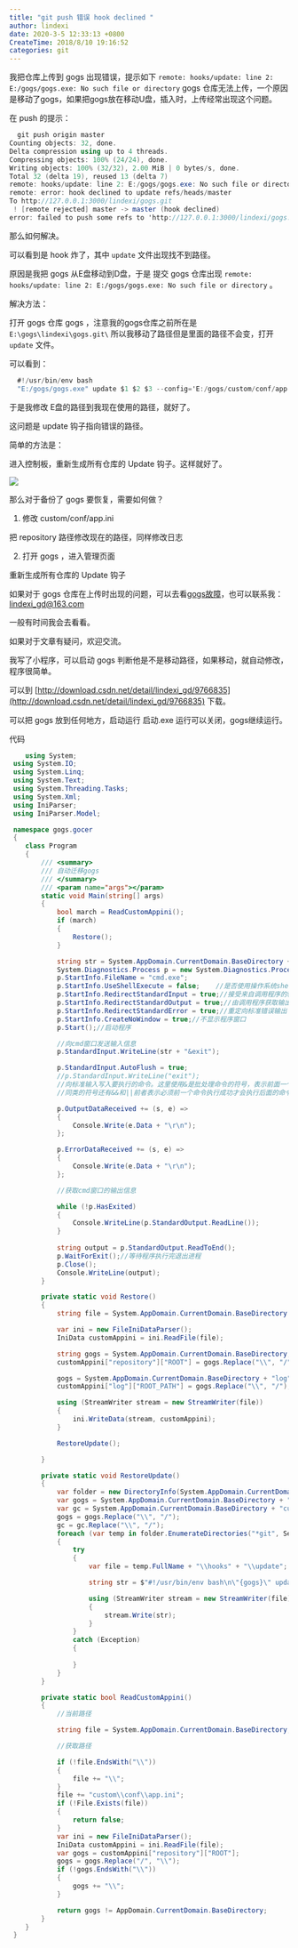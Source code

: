 ```yaml
---
title: "git push 错误 hook declined "
author: lindexi
date: 2020-3-5 12:33:13 +0800
CreateTime: 2018/8/10 19:16:52
categories: git
---
```


我把仓库上传到 gogs 出现错误，提示如下 `remote: hooks/update: line 2: E:/gogs/gogs.exe: No such file or directory`
gogs 仓库无法上传，一个原因是移动了gogs，如果把gogs放在移动U盘，插入时，上传经常出现这个问题。

<!--more-->


<!-- CreateTime:2018/8/10 19:16:52 -->


<div id="toc"></div>

在 push 的提示：


```csharp
  git push origin master
Counting objects: 32, done.
Delta compression using up to 4 threads.
Compressing objects: 100% (24/24), done.
Writing objects: 100% (32/32), 2.00 MiB | 0 bytes/s, done.
Total 32 (delta 19), reused 13 (delta 7)
remote: hooks/update: line 2: E:/gogs/gogs.exe: No such file or directory
remote: error: hook declined to update refs/heads/master
To http://127.0.0.1:3000/lindexi/gogs.git
 ! [remote rejected] master -> master (hook declined)
error: failed to push some refs to 'http://127.0.0.1:3000/lindexi/gogs.git'
```

那么如何解决。

可以看到是 hook 炸了，其中 `update` 文件出现找不到路径。

原因是我把 gogs 从E盘移动到D盘，于是 提交 gogs 仓库出现 `remote: hooks/update: line 2: E:/gogs/gogs.exe: No such file or directory` 。

解决方法：

打开 gogs 仓库 gogs ，注意我的gogs仓库之前所在是 `E:\gogs\lindexi\gogs.git\` 所以我移动了路径但是里面的路径不会变，打开 `update` 文件。

可以看到：


```csharp
  #!/usr/bin/env bash
  "E:/gogs/gogs.exe" update $1 $2 $3 --config='E:/gogs/custom/conf/app.ini'
```

于是我修改 E盘的路径到我现在使用的路径，就好了。

这问题是 update 钩子指向错误的路径。

简单的方法是：

进入控制板，重新生成所有仓库的 Update 钩子。这样就好了。

![](http://image.acmx.xyz/4b3afb91-e4b6-4548-a7e0-ab239e814a372017211153253.jpg)

那么对于备份了 gogs 要恢复，需要如何做？

 1. 修改 custom/conf/app.ini 

 把 repository 路径修改现在的路径，同样修改日志

 2. 打开 gogs ，进入管理页面

 重新生成所有仓库的 Update 钩子

如果对于 gogs 仓库在上传时出现的问题，可以去看[gogs故障](https://gogs.io/docs/intro/troubleshooting)，也可以联系我：lindexi_gd@163.com

一般有时间我会去看看。

如果对于文章有疑问，欢迎交流。

我写了小程序，可以启动 gogs 判断他是不是移动路径，如果移动，就自动修改，程序很简单。

可以到 [http://download.csdn.net/detail/lindexi_gd/9766835](http://download.csdn.net/detail/lindexi_gd/9766835) 下载。

可以把 gogs 放到任何地方，启动运行 启动.exe 运行可以关闭，gogs继续运行。

代码


```csharp
    using System;
 using System.IO;
 using System.Linq;
 using System.Text;
 using System.Threading.Tasks;
 using System.Xml;
 using IniParser;
 using IniParser.Model;

 namespace gogs.gocer
 {
    class Program
    {
        /// <summary>
        /// 自动迁移gogs
        /// </summary>
        /// <param name="args"></param>
        static void Main(string[] args)
        {
            bool march = ReadCustomAppini();
            if (march)
            {
                Restore();
            }

            string str = System.AppDomain.CurrentDomain.BaseDirectory + "gogs.exe web";
            System.Diagnostics.Process p = new System.Diagnostics.Process();
            p.StartInfo.FileName = "cmd.exe";
            p.StartInfo.UseShellExecute = false;    //是否使用操作系统shell启动
            p.StartInfo.RedirectStandardInput = true;//接受来自调用程序的输入信息
            p.StartInfo.RedirectStandardOutput = true;//由调用程序获取输出信息
            p.StartInfo.RedirectStandardError = true;//重定向标准错误输出
            p.StartInfo.CreateNoWindow = true;//不显示程序窗口
            p.Start();//启动程序

            //向cmd窗口发送输入信息
            p.StandardInput.WriteLine(str + "&exit");

            p.StandardInput.AutoFlush = true;
            //p.StandardInput.WriteLine("exit");
            //向标准输入写入要执行的命令。这里使用&是批处理命令的符号，表示前面一个命令不管是否执行成功都执行后面(exit)命令，如果不执行exit命令，后面调用ReadToEnd()方法会假死
            //同类的符号还有&&和||前者表示必须前一个命令执行成功才会执行后面的命令，后者表示必须前一个命令执行失败才会执行后面的命令

            p.OutputDataReceived += (s, e) =>
            {
                Console.Write(e.Data + "\r\n");
            };

            p.ErrorDataReceived += (s, e) =>
            {
                Console.Write(e.Data + "\r\n");
            };

            //获取cmd窗口的输出信息

            while (!p.HasExited)
            {
                Console.WriteLine(p.StandardOutput.ReadLine());
            }
         
            string output = p.StandardOutput.ReadToEnd();
            p.WaitForExit();//等待程序执行完退出进程
            p.Close();
            Console.WriteLine(output);
        }

        private static void Restore()
        {
            string file = System.AppDomain.CurrentDomain.BaseDirectory + "custom\\conf\\app.ini";

            var ini = new FileIniDataParser();
            IniData customAppini = ini.ReadFile(file);

            string gogs = System.AppDomain.CurrentDomain.BaseDirectory;
            customAppini["repository"]["ROOT"] = gogs.Replace("\\", "/");

            gogs = System.AppDomain.CurrentDomain.BaseDirectory + "log";
            customAppini["log"]["ROOT_PATH"] = gogs.Replace("\\", "/");

            using (StreamWriter stream = new StreamWriter(file))
            {
                ini.WriteData(stream, customAppini);
            }

            RestoreUpdate();

        }

        private static void RestoreUpdate()
        {
            var folder = new DirectoryInfo(System.AppDomain.CurrentDomain.BaseDirectory);
            var gogs = System.AppDomain.CurrentDomain.BaseDirectory + "gogs.exe";
            var gc = System.AppDomain.CurrentDomain.BaseDirectory + "custom\\conf\\app.ini";
            gogs = gogs.Replace("\\", "/");
            gc = gc.Replace("\\", "/");
            foreach (var temp in folder.EnumerateDirectories("*git", SearchOption.AllDirectories))
            {
                try
                {
                    var file = temp.FullName + "\\hooks" + "\\update";

                    string str = $"#!/usr/bin/env bash\n\"{gogs}\" update $1 $2 $3 --config='{gc}'";

                    using (StreamWriter stream = new StreamWriter(file))
                    {
                        stream.Write(str);
                    }
                }
                catch (Exception)
                {
                    
                }
            }
        }

        private static bool ReadCustomAppini()
        {
            //当前路径

            string file = System.AppDomain.CurrentDomain.BaseDirectory;

            //获取路径

            if (!file.EndsWith("\\"))
            {
                file += "\\";
            }
            file += "custom\\conf\\app.ini";
            if (!File.Exists(file))
            {
                return false;
            }
            var ini = new FileIniDataParser();
            IniData customAppini = ini.ReadFile(file);
            var gogs = customAppini["repository"]["ROOT"];
            gogs = gogs.Replace("/", "\\");
            if (!gogs.EndsWith("\\"))
            {
                gogs += "\\";
            }

            return gogs != AppDomain.CurrentDomain.BaseDirectory;
        }
    }
 }

```

